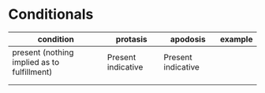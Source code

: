 # Conditionals

| condition  |protasis   |  apodosis |  example |
|---|---|---|---|
| present (nothing implied as to fulfillment) | Present indicative  |  Present indicative |   |   
|   |   |   |   |
|   |   |   |   |
